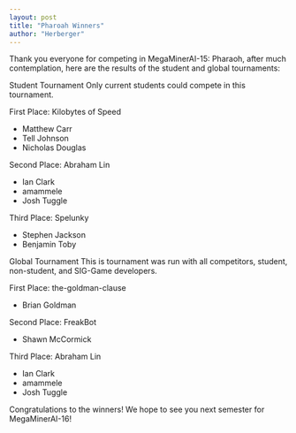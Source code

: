 ```yaml
---
layout: post
title: "Pharoah Winners"
author: "Herberger"
---
```


Thank you everyone for competing in MegaMinerAI-15: Pharaoh,
after much contemplation, here are the results of the 
student and global tournaments:

Student Tournament
Only current students could compete in this tournament.

First Place: Kilobytes of Speed

- Matthew Carr
- Tell Johnson
- Nicholas Douglas

Second Place: Abraham Lin

- Ian Clark
- amammele
- Josh Tuggle

Third Place: Spelunky

- Stephen Jackson
- Benjamin Toby

Global Tournament
This is tournament was run with all competitors, student, non-student, and SIG-Game developers.

First Place: the-goldman-clause

- Brian Goldman

Second Place: FreakBot

- Shawn McCormick

Third Place: Abraham Lin

- Ian Clark
- amammele
- Josh Tuggle

Congratulations to the winners!
We hope to see you next semester for MegaMinerAI-16!
